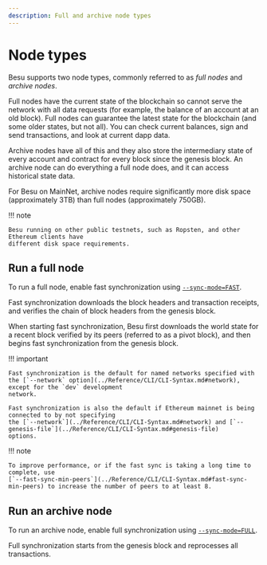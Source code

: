 ```yaml
---
description: Full and archive node types
---
```


# Node types

Besu supports two node types, commonly referred to as _full nodes_ and _archive nodes_.

Full nodes have the current state of the blockchain so cannot serve the network with all data
requests (for example, the balance of an account at an old block). Full nodes can guarantee the
latest state for the blockchain (and some older states, but not all). You can check current
balances, sign and send transactions, and look at current dapp data.

Archive nodes have all of this and they also store the intermediary state of every account and
contract for every block since the genesis block. An archive node can do everything a full node
does, and it can access historical state data.

For Besu on MainNet, archive nodes require significantly more disk space (approximately 3TB) than
full nodes (approximately 750GB).

!!! note

    Besu running on other public testnets, such as Ropsten, and other Ethereum clients have
    different disk space requirements.

## Run a full node

To run a full node, enable fast synchronization using
[`--sync-mode=FAST`](../Reference/CLI/CLI-Syntax.md#sync-mode).

Fast synchronization downloads the block headers and transaction receipts, and verifies the chain of
block headers from the genesis block.

When starting fast synchronization, Besu first downloads the world state for a recent block verified
by its peers (referred to as a pivot block), and then begins fast synchronization from the
genesis block.

!!! important

    Fast synchronization is the default for named networks specified with
    the [`--network` option](../Reference/CLI/CLI-Syntax.md#network), except for the `dev` development
    network.

    Fast synchronization is also the default if Ethereum mainnet is being connected to by not specifying
    the [`--network`](../Reference/CLI/CLI-Syntax.md#network) and [`--genesis-file`](../Reference/CLI/CLI-Syntax.md#genesis-file)
    options.

!!! note

    To improve performance, or if the fast sync is taking a long time to complete, use
    [`--fast-sync-min-peers`](../Reference/CLI/CLI-Syntax.md#fast-sync-min-peers) to increase the number of peers to at least 8.

## Run an archive node

To run an archive node, enable full synchronization using
[`--sync-mode=FULL`](../Reference/CLI/CLI-Syntax.md#sync-mode).

Full synchronization starts from the genesis block and reprocesses all transactions.
